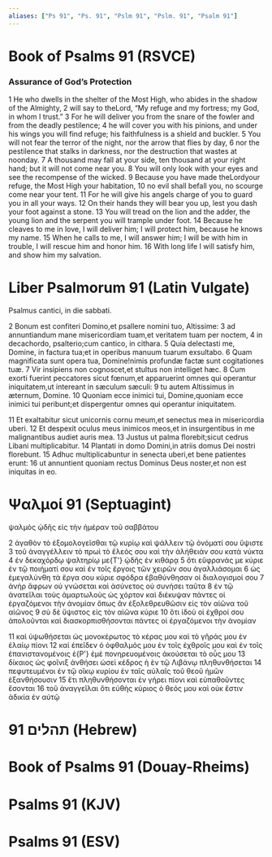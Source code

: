 ```yaml
---
aliases: ["Ps 91", "Ps. 91", "Pslm 91", "Pslm. 91", "Psalm 91"]
---
```



# Book of Psalms 91 (RSVCE)

### Assurance of God’s Protection
1 He who dwells in the shelter of the Most High, who abides in the shadow of the Almighty,
2 will say to theLord, “My refuge and my fortress; my God, in whom I trust.”
3 For he will deliver you from the snare of the fowler and from the deadly pestilence;
4 he will cover you with his pinions, and under his wings you will find refuge; his faithfulness is a shield and buckler.
5 You will not fear the terror of the night, nor the arrow that flies by day,
6 nor the pestilence that stalks in darkness, nor the destruction that wastes at noonday.
7 A thousand may fall at your side, ten thousand at your right hand; but it will not come near you.
8 You will only look with your eyes and see the recompense of the wicked.
9 Because you have made theLordyour refuge, the Most High your habitation,
10 no evil shall befall you, no scourge come near your tent.
11 For he will give his angels charge of you to guard you in all your ways.
12 On their hands they will bear you up, lest you dash your foot against a stone.
13 You will tread on the lion and the adder, the young lion and the serpent you will trample under foot.
14 Because he cleaves to me in love, I will deliver him; I will protect him, because he knows my name.
15 When he calls to me, I will answer him; I will be with him in trouble, I will rescue him and honor him.
16 With long life I will satisfy him, and show him my salvation.


# Liber Psalmorum 91 (Latin Vulgate)

 Psalmus cantici, in die sabbati.

2 Bonum est confiteri Domino,et psallere nomini tuo, Altissime:
3 ad annuntiandum mane misericordiam tuam,et veritatem tuam per noctem,
4 in decachordo, psalterio;cum cantico, in cithara.
5 Quia delectasti me, Domine, in factura tua;et in operibus manuum tuarum exsultabo.
6 Quam magnificata sunt opera tua, Domine!nimis profundæ factæ sunt cogitationes tuæ.
7 Vir insipiens non cognoscet,et stultus non intelliget hæc.
8 Cum exorti fuerint peccatores sicut fœnum,et apparuerint omnes qui operantur iniquitatem,ut intereant in sæculum sæculi:
9 tu autem Altissimus in æternum, Domine.
10 Quoniam ecce inimici tui, Domine,quoniam ecce inimici tui peribunt;et dispergentur omnes qui operantur iniquitatem.

11 Et exaltabitur sicut unicornis cornu meum,et senectus mea in misericordia uberi.
12 Et despexit oculus meus inimicos meos,et in insurgentibus in me malignantibus audiet auris mea.
13 Justus ut palma florebit;sicut cedrus Libani multiplicabitur.
14 Plantati in domo Domini,in atriis domus Dei nostri florebunt.
15 Adhuc multiplicabuntur in senecta uberi,et bene patientes erunt:
16 ut annuntient quoniam rectus Dominus Deus noster,et non est iniquitas in eo.


# Ψαλμοί 91 (Septuagint)

 ψαλμὸς ᾠδῆς εἰς τὴν ἡμέραν τοῦ σαββάτου

2 ἀγαθὸν τὸ ἐξομολογεῖσθαι τῷ κυρίῳ καὶ ψάλλειν τῷ ὀνόματί σου ὕψιστε
3 τοῦ ἀναγγέλλειν τὸ πρωὶ τὸ ἔλεός σου καὶ τὴν ἀλήθειάν σου κατὰ νύκτα
4 ἐν δεκαχόρδῳ ψαλτηρίῳ με{T'} ᾠδῆς ἐν κιθάρᾳ
5 ὅτι εὔφρανάς με κύριε ἐν τῷ ποιήματί σου καὶ ἐν τοῖς ἔργοις τῶν χειρῶν σου ἀγαλλιάσομαι
6 ὡς ἐμεγαλύνθη τὰ ἔργα σου κύριε σφόδρα ἐβαθύνθησαν οἱ διαλογισμοί σου
7 ἀνὴρ ἄφρων οὐ γνώσεται καὶ ἀσύνετος οὐ συνήσει ταῦτα
8 ἐν τῷ ἀνατεῖλαι τοὺς ἁμαρτωλοὺς ὡς χόρτον καὶ διέκυψαν πάντες οἱ ἐργαζόμενοι τὴν ἀνομίαν ὅπως ἂν ἐξολεθρευθῶσιν εἰς τὸν αἰῶνα τοῦ αἰῶνος
9 σὺ δὲ ὕψιστος εἰς τὸν αἰῶνα κύριε
10 ὅτι ἰδοὺ οἱ ἐχθροί σου ἀπολοῦνται καὶ διασκορπισθήσονται πάντες οἱ ἐργαζόμενοι τὴν ἀνομίαν

11 καὶ ὑψωθήσεται ὡς μονοκέρωτος τὸ κέρας μου καὶ τὸ γῆράς μου ἐν ἐλαίῳ πίονι
12 καὶ ἐπεῖδεν ὁ ὀφθαλμός μου ἐν τοῖς ἐχθροῖς μου καὶ ἐν τοῖς ἐπανιστανομένοις ἐ{P'} ἐμὲ πονηρευομένοις ἀκούσεται τὸ οὖς μου
13 δίκαιος ὡς φοῖνιξ ἀνθήσει ὡσεὶ κέδρος ἡ ἐν τῷ Λιβάνῳ πληθυνθήσεται
14 πεφυτευμένοι ἐν τῷ οἴκῳ κυρίου ἐν ταῖς αὐλαῖς τοῦ θεοῦ ἡμῶν ἐξανθήσουσιν
15 ἔτι πληθυνθήσονται ἐν γήρει πίονι καὶ εὐπαθοῦντες ἔσονται
16 τοῦ ἀναγγεῖλαι ὅτι εὐθὴς κύριος ὁ θεός μου καὶ οὐκ ἔστιν ἀδικία ἐν αὐτῷ


# 91 תהלים (Hebrew)


# Book of Psalms 91 (Douay-Rheims)


# Psalms 91 (KJV)


# Psalms 91 (ESV)

